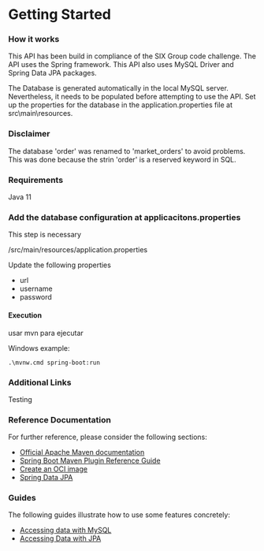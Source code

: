 # Getting Started

### How it works
This API has been build in compliance of the SIX Group code challenge. The API uses the Spring framework.
This API also uses MySQL Driver and Spring Data JPA packages.

The Database is generated automatically in the local MySQL server. Nevertheless, it needs to be populated before attempting to use the API.
Set up the properties for the database in the application.properties file at src\main\resources.

### Disclaimer
The database 'order' was renamed to 'market_orders' to avoid problems. This was done because the strin 'order' is a reserved keyword in SQL.

### Requirements
Java 11

### Add the database configuration at applicacitons.properties 
This step is necessary

/src/main/resources/application.properties

Update the following properties

* url 
* username 
* password

#### Execution
usar mvn para ejecutar

Windows example:

    .\mvnw.cmd spring-boot:run

### Additional Links
Testing

### Reference Documentation
For further reference, please consider the following sections:

* [Official Apache Maven documentation](https://maven.apache.org/guides/index.html)
* [Spring Boot Maven Plugin Reference Guide](https://docs.spring.io/spring-boot/docs/3.0.2/maven-plugin/reference/html/)
* [Create an OCI image](https://docs.spring.io/spring-boot/docs/3.0.2/maven-plugin/reference/html/#build-image)
* [Spring Data JPA](https://docs.spring.io/spring-boot/docs/3.0.2/reference/htmlsingle/#data.sql.jpa-and-spring-data)

### Guides
The following guides illustrate how to use some features concretely:

* [Accessing data with MySQL](https://spring.io/guides/gs/accessing-data-mysql/)
* [Accessing Data with JPA](https://spring.io/guides/gs/accessing-data-jpa/)












